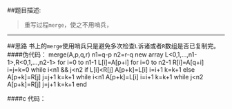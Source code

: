 ##题目描述:
>重写过程`merge`，使之不用哨兵，

-----
##思路
书上的`merge`使用哨兵只是避免多次检查`L`诉诸或者`R`数组是否已复制完。
####伪代码：
	merge(A,p,q,r)
		n1=q-p
		n2=r-q
		new array L<0,1,...,n1-1>,R<0,1,...,n2-1>
		for i=0 to n1-1
			L[i]=A[p+i]
		for i=0 to n2-1
			R[i]=A[q+i]
		i=j=k=0
		while i<n1 && j<n2
			if L[i]<R[j]
				A[p+k]=L[i]
				i=i+1
				k=k+1
			else
				A[p+k]=R[j]
				j=j+1
				k=k+1
		while i<n1
			A[p+k]=L[i]
			i=i+1
			k=k+1
		while j<n2
			A[p+k]=R[j]
			j=j+1
			k=k+1
	end

####c 代码：
